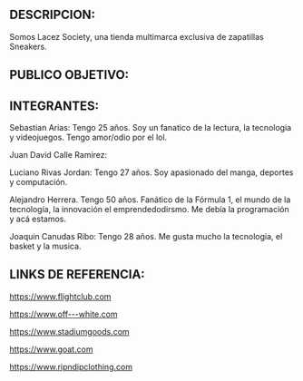 ## DESCRIPCION: 
Somos Lacez Society, una tienda multimarca exclusiva de zapatillas Sneakers.






## PUBLICO OBJETIVO:





## INTEGRANTES: 
Sebastian Arias: Tengo 25 años. Soy un fanatico de la lectura, la tecnologia y videojuegos. Tengo amor/odio por el lol. 

Juan David Calle Ramirez:

Luciano Rivas Jordan: Tengo 27 años. Soy apasionado del manga, deportes y computación.

Alejandro Herrera. Tengo 50 años. Fanático de la Fórmula 1, el mundo de la tecnología, la innovación el emprendedodirsmo. Me debía la programación y acá estamos.

Joaquin Canudas Ribo: Tengo 28 años. Me gusta mucho la tecnologia, el basket y la musica. 

## LINKS DE REFERENCIA:

https://www.flightclub.com

https://www.off---white.com 

https://www.stadiumgoods.com

https://www.goat.com

https://www.ripndipclothing.com

